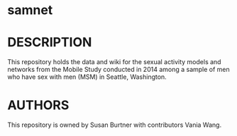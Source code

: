 # samnet

# DESCRIPTION
This repository holds the data and wiki for the sexual activity models and networks from the Mobile Study conducted in 2014 among a sample of men who have sex with men (MSM) in Seattle, Washington.

# AUTHORS
This repository is owned by Susan Burtner with contributors Vania Wang.
